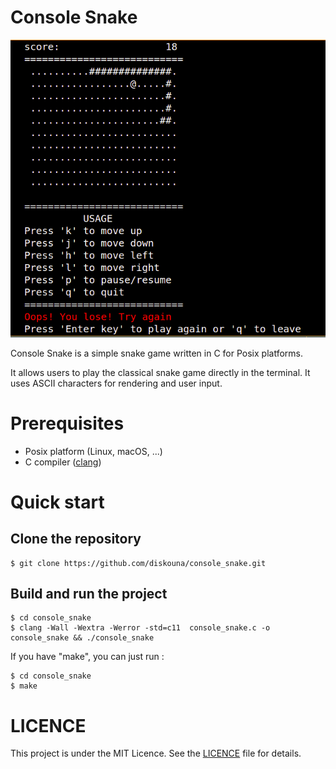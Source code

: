 # Console Snake

![Console Snake game](screenshot.png)

Console Snake is a simple snake game written in C for Posix platforms.

It allows users to play the classical snake game directly in the terminal. It uses ASCII characters for rendering and user input.

# Prerequisites
- Posix platform (Linux, macOS, ...)
- C compiler ([clang](https://clang.llvm.org/))

# Quick start 
## Clone the repository
```console
$ git clone https://github.com/diskouna/console_snake.git
```
## Build and run the project
 
```console
$ cd console_snake
$ clang -Wall -Wextra -Werror -std=c11  console_snake.c -o console_snake && ./console_snake
```
If you have "make", you can just run : 
```console
$ cd console_snake
$ make
```
# LICENCE
This project is under the MIT Licence. See the [LICENCE](LICENCE) file for details.